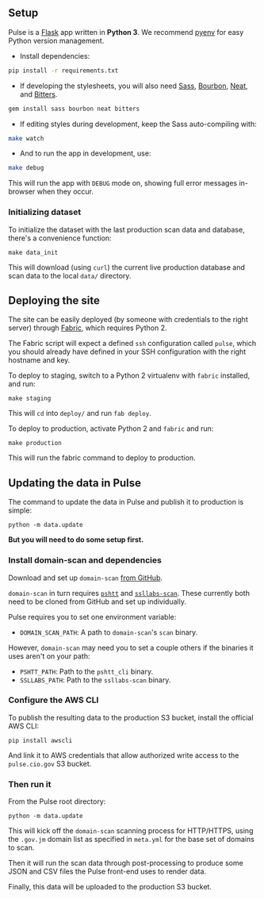 
## Setup

Pulse is a [Flask](http://flask.pocoo.org/) app written in **Python 3**. We recommend [pyenv](https://github.com/yyuu/pyenv) for easy Python version management.

* Install dependencies:

```bash
pip install -r requirements.txt
```

* If developing the stylesheets, you will also need [Sass](http://sass-lang.com/), [Bourbon](http://bourbon.io/), [Neat](http://neat.bourbon.io/), and [Bitters](http://bitters.bourbon.io/).

```bash
gem install sass bourbon neat bitters
```

* If editing styles during development, keep the Sass auto-compiling with:

```bash
make watch
```

* And to run the app in development, use:

```bash
make debug
```

This will run the app with `DEBUG` mode on, showing full error messages in-browser when they occur.

### Initializing dataset

To initialize the dataset with the last production scan data and database, there's a convenience function:

```
make data_init
```

This will download (using `curl`) the current live production database and scan data to the local `data/` directory.

## Deploying the site

The site can be easily deployed (by someone with credentials to the right server) through [Fabric](https://github.com/fabric/fabric), which requires Python 2.

The Fabric script will expect a defined `ssh` configuration called `pulse`, which you should already have defined in your SSH configuration with the right hostname and key.

To deploy to staging, switch to a Python 2 virtualenv with `fabric` installed, and run:

```
make staging
```

This will `cd` into `deploy/` and run `fab deploy`.

To deploy to production, activate Python 2 and `fabric` and run:

```
make production
```

This will run the fabric command to deploy to production.

## Updating the data in Pulse

The command to update the data in Pulse and publish it to production is simple:

```
python -m data.update
```

**But you will need to do some setup first.**

### Install domain-scan and dependencies

Download and set up `domain-scan` [from GitHub](https://github.com/18F/domain-scan).

`domain-scan` in turn requires [`pshtt`](https://github.com/dhs-ncats/pshtt) and [`ssllabs-scan`](https://github.com/ssllabs/ssllabs-scan). These currently both need to be cloned from GitHub and set up individually.

Pulse requires you to set one environment variable:

* `DOMAIN_SCAN_PATH`: A path to `domain-scan`'s `scan` binary.

However, `domain-scan` may need you to set a couple others if the binaries it uses aren't on your path:

* `PSHTT_PATH`: Path to the `pshtt_cli` binary.
* `SSLLABS_PATH`: Path to the `ssllabs-scan` binary.

### Configure the AWS CLI

To publish the resulting data to the production S3 bucket, install the official AWS CLI:

```
pip install awscli
```

And link it to AWS credentials that allow authorized write access to the `pulse.cio.gov` S3 bucket.

### Then run it

From the Pulse root directory:

```
python -m data.update
```

This will kick off the `domain-scan` scanning process for HTTP/HTTPS, using the `.gov.jm` domain list as specified in `meta.yml` for the base set of domains to scan.

Then it will run the scan data through post-processing to produce some JSON and CSV files the Pulse front-end uses to render data.

Finally, this data will be uploaded to the production S3 bucket.



